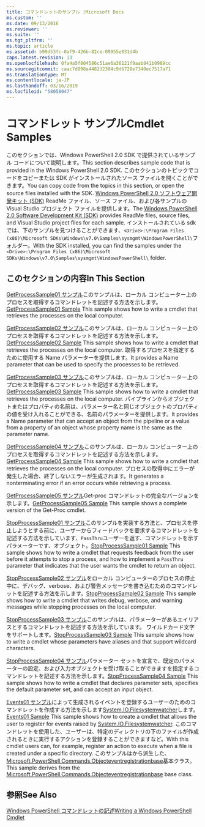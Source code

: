 ```yaml
---
title: コマンドレットのサンプル |Microsoft Docs
ms.custom: ''
ms.date: 09/13/2016
ms.reviewer: ''
ms.suite: ''
ms.tgt_pltfrm: ''
ms.topic: article
ms.assetid: b99d53fc-0af9-426b-82ce-09955e031d4b
caps.latest.revision: 13
ms.openlocfilehash: 0fa4a5f804586c51ae6a36121f9aab041b0989cc
ms.sourcegitcommit: caac7d098a448232304c9d6728e7340ec7517a71
ms.translationtype: MT
ms.contentlocale: ja-JP
ms.lasthandoff: 03/16/2019
ms.locfileid: "58058047"
---
```

# <a name="cmdlet-samples"></a><span data-ttu-id="c6e93-102">コマンドレット サンプル</span><span class="sxs-lookup"><span data-stu-id="c6e93-102">Cmdlet Samples</span></span>

<span data-ttu-id="c6e93-103">このセクションでは、Windows PowerShell 2.0 SDK で提供されているサンプル コードについて説明します。</span><span class="sxs-lookup"><span data-stu-id="c6e93-103">This section describes sample code that is provided in the Windows PowerShell 2.0 SDK.</span></span> <span data-ttu-id="c6e93-104">このセクションのトピックでコードをコピーまたは SDK がインストールされたソース ファイルを開くことができます。</span><span class="sxs-lookup"><span data-stu-id="c6e93-104">You can copy code from the topics in this section, or open the source files installed with the SDK.</span></span> <span data-ttu-id="c6e93-105">[Windows PowerShell 2.0 ソフトウェア開発キット (SDK)](https://www.microsoft.com/en-us/download/details.aspx?id=2560) ReadMe ファイル、ソース ファイル、および各サンプルの Visual Studio プロジェクト ファイルを提供します。</span><span class="sxs-lookup"><span data-stu-id="c6e93-105">The [Windows PowerShell 2.0 Software Development Kit (SDK)](https://www.microsoft.com/en-us/download/details.aspx?id=2560) provides ReadMe files, source files, and Visual Studio project files for each sample.</span></span> <span data-ttu-id="c6e93-106">インストールされている sdk では、下のサンプルを見つけることができます、`<Drive>:\Program Files (x86)\Microsoft SDKs\Windows\v7.0\Samples\sysmgmt\WindowsPowerShell\`フォルダー。</span><span class="sxs-lookup"><span data-stu-id="c6e93-106">With the SDK installed, you can find the samples under the `<Drive>:\Program Files (x86)\Microsoft SDKs\Windows\v7.0\Samples\sysmgmt\WindowsPowerShell\` folder.</span></span>

## <a name="in-this-section"></a><span data-ttu-id="c6e93-107">このセクションの内容</span><span class="sxs-lookup"><span data-stu-id="c6e93-107">In This Section</span></span>

<span data-ttu-id="c6e93-108">[GetProcessSample01 サンプル](./getprocesssample01-sample.md)このサンプルは、ローカル コンピューター上のプロセスを取得するコマンドレットを記述する方法を示します。</span><span class="sxs-lookup"><span data-stu-id="c6e93-108">[GetProcessSample01 Sample](./getprocesssample01-sample.md) This sample shows how to write a cmdlet that retrieves the processes on the local computer.</span></span>

<span data-ttu-id="c6e93-109">[GetProcessSample02 サンプル](./getprocesssample02-sample.md)このサンプルは、ローカル コンピューター上のプロセスを取得するコマンドレットを記述する方法を示します。</span><span class="sxs-lookup"><span data-stu-id="c6e93-109">[GetProcessSample02 Sample](./getprocesssample02-sample.md) This sample shows how to write a cmdlet that retrieves the processes on the local computer.</span></span> <span data-ttu-id="c6e93-110">取得するプロセスを指定するために使用する Name パラメーターを提供します。</span><span class="sxs-lookup"><span data-stu-id="c6e93-110">It provides a Name parameter that can be used to specify the processes to be retrieved.</span></span>

<span data-ttu-id="c6e93-111">[GetProcessSample03 サンプル](./getprocesssample03-sample.md)このサンプルは、ローカル コンピューター上のプロセスを取得するコマンドレットを記述する方法を示します。</span><span class="sxs-lookup"><span data-stu-id="c6e93-111">[GetProcessSample03 Sample](./getprocesssample03-sample.md) This sample shows how to write a cmdlet that retrieves the processes on the local computer.</span></span> <span data-ttu-id="c6e93-112">パイプラインからオブジェクトまたはプロパティの名前は、パラメーター名と同じオブジェクトのプロパティの値を受け入れることができる、名前のパラメーターを提供します。</span><span class="sxs-lookup"><span data-stu-id="c6e93-112">It provides a Name parameter that can accept an object from the pipeline or a value from a property of an object whose property name is the same as the parameter name.</span></span>

<span data-ttu-id="c6e93-113">[GetProcessSample04 サンプル](./getprocesssample04-sample.md)このサンプルは、ローカル コンピューター上のプロセスを取得するコマンドレットを記述する方法を示します。</span><span class="sxs-lookup"><span data-stu-id="c6e93-113">[GetProcessSample04 Sample](./getprocesssample04-sample.md) This sample shows how to write a cmdlet that retrieves the processes on the local computer.</span></span> <span data-ttu-id="c6e93-114">プロセスの取得中にエラーが発生した場合、終了しないエラーが生成されます。</span><span class="sxs-lookup"><span data-stu-id="c6e93-114">It generates a nonterminating error if an error occurs while retrieving a process.</span></span>

<span data-ttu-id="c6e93-115">[GetProcessSample05 サンプル](./getprocesssample05-sample.md)Get-proc コマンドレットの完全なバージョンを示します。</span><span class="sxs-lookup"><span data-stu-id="c6e93-115">[GetProcessSample05 Sample](./getprocesssample05-sample.md) This sample shows a complete version of the Get-Proc cmdlet.</span></span>

<span data-ttu-id="c6e93-116">[StopProcessSample01 サンプル](./stopprocesssample01-sample.md)このサンプルを実装する方法と、プロセスを停止しようとする前に、ユーザーからフィードバックを要求するコマンドレットを記述する方法を示しています、`PassThru`ユーザーを返す、コマンドレットを示すパラメーターです、オブジェクト。</span><span class="sxs-lookup"><span data-stu-id="c6e93-116">[StopProcessSample01 Sample](./stopprocesssample01-sample.md) This sample shows how to write a cmdlet that requests feedback from the user before it attempts to stop a process, and how to implement a `PassThru` parameter that indicates that the user wants the cmdlet to return an object.</span></span>

<span data-ttu-id="c6e93-117">[StopProcessSample02 サンプル](./stopprocesssample02-sample.md)をローカル コンピューターのプロセスの停止中に、デバッグ、verbose、および警告メッセージを書き込むためのコマンドレットを記述する方法を示します。</span><span class="sxs-lookup"><span data-stu-id="c6e93-117">[StopProcessSample02 Sample](./stopprocesssample02-sample.md) This sample shows how to write a cmdlet that writes debug, verbose, and warning messages while stopping processes on the local computer.</span></span>

<span data-ttu-id="c6e93-118">[StopProcessSample03 サンプル](./stopprocesssample03-sample.md)このサンプルは、パラメーターがあるエイリアスとするコマンドレットを記述する方法を示しています。 ワイルドカード文字をサポートします。</span><span class="sxs-lookup"><span data-stu-id="c6e93-118">[StopProcessSample03 Sample](./stopprocesssample03-sample.md) This sample shows how to write a cmdlet whose parameters have aliases and that support wildcard characters.</span></span>

<span data-ttu-id="c6e93-119">[StopProcessSample04 サンプル](./stopprocesssample04-sample.md)パラメーター セットを宣言で、既定のパラメーターの設定、および入力オブジェクトを受け取ることができますを指定するコマンドレットを記述する方法を示します。</span><span class="sxs-lookup"><span data-stu-id="c6e93-119">[StopProcessSample04 Sample](./stopprocesssample04-sample.md) This sample shows how to write a cmdlet that declares parameter sets, specifies the default parameter set, and can accept an input object.</span></span>

<span data-ttu-id="c6e93-120">[Events01 サンプル](./events01-sample.md)によって生成されるイベントを登録するユーザーのためのコマンドレットを作成する方法を示します[System.IO.Filesystemwatcher](/dotnet/api/System.IO.FileSystemWatcher)します。</span><span class="sxs-lookup"><span data-stu-id="c6e93-120">[Events01 Sample](./events01-sample.md) This sample shows how to create a cmdlet that allows the user to register for events raised by [System.IO.Filesystemwatcher](/dotnet/api/System.IO.FileSystemWatcher).</span></span> <span data-ttu-id="c6e93-121">このコマンドレットを使用した、ユーザーは、特定のディレクトリの下のファイルが作成されるときに実行するアクションを登録することができますなど。</span><span class="sxs-lookup"><span data-stu-id="c6e93-121">With this cmdlet users can, for example, register an action to execute when a file is created under a specific directory.</span></span> <span data-ttu-id="c6e93-122">このサンプルはから派生した、 [Microsoft.PowerShell.Commands.Objecteventregistrationbase](/dotnet/api/Microsoft.PowerShell.Commands.ObjectEventRegistrationBase)基本クラス。</span><span class="sxs-lookup"><span data-stu-id="c6e93-122">This sample derives from the [Microsoft.PowerShell.Commands.Objecteventregistrationbase](/dotnet/api/Microsoft.PowerShell.Commands.ObjectEventRegistrationBase) base class.</span></span>

## <a name="see-also"></a><span data-ttu-id="c6e93-123">参照</span><span class="sxs-lookup"><span data-stu-id="c6e93-123">See Also</span></span>

[<span data-ttu-id="c6e93-124">Windows PowerShell コマンドレットの記述</span><span class="sxs-lookup"><span data-stu-id="c6e93-124">Writing a Windows PowerShell Cmdlet</span></span>](./writing-a-windows-powershell-cmdlet.md)
